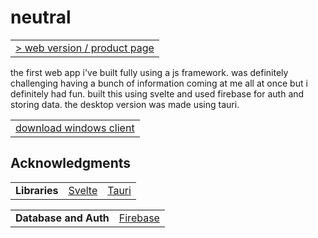 # neutral

<table>
<tbody>
<tr>
<td><a href="https://neutral.adithya.zip/" target="_blank">> web version / product page</a></td></tr>
</tbody>
</table>

the first web app i've built fully using a js framework. was definitely challenging having a bunch of information coming at me all at once but i definitely had fun. built this using svelte and used firebase for auth and storing data. the desktop version was made using tauri.


<table>
<tbody>
<tr>
<td><a href="https://github.com/adithyasource/neutral/releases/tag/1.0.0" target="_blank"> download windows client</a></td>
</tr>
</tbody>
</table>


## Acknowledgments

<table>
<tbody>
<tr>
<td><b>Libraries</b></td>
<td><a href="https://svelte.dev/" target="_blank">Svelte</a></td>
<td><a href="https://tauri.app" target="_blank">Tauri</a></td>
</tr>
</tbody>
</table>

<table>
<tbody>
<tr>
<td><b>Database and Auth</b></td>
<td><a href="https://firebase.google.com/" target="_blank">Firebase</a></td>
</tr>
</tbody>
</table>
